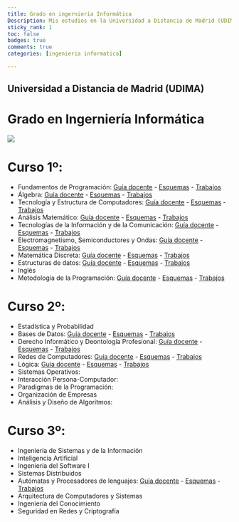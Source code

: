 ```yaml
---
title: Grado en ingerniería Informática
Description: Mis estudios en la Universidad a Distancia de Madrid (UDIMA) 
sticky_rank: 1
toc: false
badges: true
comments: true
categories: [ingenieria informatica]

---
```

## Universidad a Distancia de Madrid (UDIMA) 
# Grado en Ingerniería Informática

![](https://github.com/juandrh/blog/tree/master/images/udima.png)
# Curso 1º:
- Fundamentos de Programación: [Guía docente](https://www.udima.es/es/fundamentos-programacion-116.html) - [Esquemas](https://github.com/juandrh/Estudios_Ingenieria_Informatica/tree/main/Curso01/fp/FP-01-10.pdf) - [Trabajos](https://github.com/juandrh/Estudios_Ingenieria_Informatica/tree/main/Curso01/fp) 
- Álgebra: [Guía docente](https://www.udima.es/es/algebra.html) - [Esquemas](https://github.com/juandrh/Estudios_Ingenieria_Informatica/tree/main/Curso01/alg/Esquemas-AL.pdf) - [Trabajos](https://github.com/juandrh/Estudios_Ingenieria_Informatica/tree/main/Curso01/alg) 
- Tecnología y Estructura de Computadores: [Guía docente](https://www.udima.es/es/tecnologia-estructura-computadores-118.html) - [Esquemas](https://github.com/juandrh/Estudios_Ingenieria_Informatica/tree/main/Curso01/tec/Esq-TEC.pdf) - [Trabajos](https://github.com/juandrh/Estudios_Ingenieria_Informatica/tree/main/Curso01/tec) 
- Análisis Matemático: [Guía docente](https://www.udima.es/es/analisis-matematico.html) - [Esquemas](https://github.com/juandrh/Estudios_Ingenieria_Informatica/tree/main/Curso01/am/ESQ-AM.pdf) - [Trabajos](https://github.com/juandrh/Estudios_Ingenieria_Informatica/tree/main/Curso01/am) 
- Tecnologías de la Información y de la Comunicación: [Guía docente](https://www.udima.es/es/tecnologias-informacion-comunicacion-116.html) - [Esquemas](https://github.com/juandrh/Estudios_Ingenieria_Informatica/tree/main/Curso01/tic/Esq-TIC.pdf) - [Trabajos](https://github.com/juandrh/Estudios_Ingenieria_Informatica/tree/main/Curso01/tic) 
- Electromagnetismo, Semiconductores y Ondas: [Guía docente](https://www.udima.es/es/electromagnetismo-semiconductores-ondas.html) - [Esquemas](https://github.com/juandrh/Estudios_Ingenieria_Informatica/tree/main/Curso01/eso/Esq-ES.pdf) - [Trabajos](https://github.com/juandrh/Estudios_Ingenieria_Informatica/tree/main/Curso01/eso) 
- Matemática Discreta: [Guía docente](https://www.udima.es/es/matematica-discreta-116.html) - [Esquemas](https://github.com/juandrh/Estudios_Ingenieria_Informatica/tree/main/Curso01/md/MD.pdf) - [Trabajos](https://github.com/juandrh/Estudios_Ingenieria_Informatica/tree/main/Curso01/md) 
- Estructuras de datos: [Guía docente](https://www.udima.es/es/estructuras-datos-116.html) - [Esquemas](https://github.com/juandrh/Estudios_Ingenieria_Informatica/tree/main/Curso01/ed/Esq-ED.pdf) - [Trabajos](https://github.com/juandrh/Estudios_Ingenieria_Informatica/tree/main/Curso01/ed) 
- Inglés
- Metodología de la Programación: [Guía docente](https://www.udima.es/es/metodologia-programacion-118.html) - [Esquemas](https://github.com/juandrh/Estudios_Ingenieria_Informatica/tree/main/Curso01/mp/ESQ-MP.pdf) - [Trabajos](https://github.com/juandrh/Estudios_Ingenieria_Informatica/tree/main/Curso01/mp) 

# Curso 2º:

- Estadística y Probabilidad
- Bases de Datos: [Guía docente](https://www.udima.es/es/bases-datos-116.html) - [Esquemas](https://github.com/juandrh/Estudios_Ingenieria_Informatica/tree/main/Curso02/bd/Esq-BBDD.pdf) - [Trabajos](https://github.com/juandrh/Estudios_Ingenieria_Informatica/tree/main/Curso02/bd) 
- Derecho Informático y Deontología Profesional: [Guía docente](https://www.udima.es/es/derecho-informatico-deontologia-profesional.html) - [Esquemas](https://github.com/juandrh/Estudios_Ingenieria_Informatica/tree/main/Curso02/dch/Esq-Derecho.pdf) - [Trabajos](https://github.com/juandrh/Estudios_Ingenieria_Informatica/tree/main/Curso02/dch) 
- Redes de Computadores: [Guía docente](https://www.udima.es/es/redes-de-computadores.html) - [Esquemas](https://github.com/juandrh/Estudios_Ingenieria_Informatica/tree/main/Curso02/redes/Esq-REDES.pdf) - [Trabajos](https://github.com/juandrh/Estudios_Ingenieria_Informatica/tree/main/Curso02/redes) 
- Lógica: [Guía docente](https://www.udima.es/es/logica.html) - [Esquemas](https://github.com/juandrh/Estudios_Ingenieria_Informatica/tree/main/Curso02/log/Esq-LOGICA.pdf) - [Trabajos](https://github.com/juandrh/Estudios_Ingenieria_Informatica/tree/main/Curso02/log) 
- Sistemas Operativos:
- Interacción Persona-Computador:
- Paradigmas de la Programación:
- Organización de Empresas
- Análisis y Diseño de Algoritmos:

# Curso 3º:

- Ingeniería de Sistemas y de la Información
- Inteligencia Artificial
- Ingeniería del Software I
- Sistemas Distribuidos
- Autómatas y Procesadores de lenguajes: [Guía docente](https://www.udima.es/es/automatas-procesadores-lenguajes.html) - [Esquemas](https://github.com/juandrh/Estudios_Ingenieria_Informatica/tree/main/Curso03/apl/Esq-Aut-Proc-Leng.pdf) - [Trabajos](https://github.com/juandrh/Estudios_Ingenieria_Informatica/tree/main/Curso03/apl) 
- Arquitectura de Computadores y Sistemas
- Ingeniería del Conocimiento
- Seguridad en Redes y Criptografía

